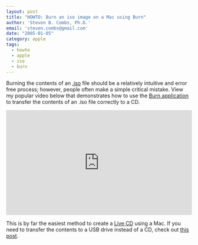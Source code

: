 ```yaml
---
layout: post
title: "HOWTO: Burn an iso image on a Mac using Burn"
author: 'Steven B. Combs, Ph.D.'
email: 'steven.combs@gmail.com'
date: "2005-01-05"
category: apple
tags:
  - howto
  - apple
  - iso
  - burn
---
```


Burning the contents of an [.iso](http://en.wikipedia.org/wiki/.iso) file should be a relatively intuitive and error free process; however, people often make a simple critical mistake. View my popular video below that demonstrates how to use the [Burn application](http://burn-osx.sourceforge.net/Pages/English/home.html) to transfer the contents of an .iso file correctly to a CD.

<div style="position:relative;padding-top:56.25%;">
  <p><iframe src="https://www.youtube.com/embed/GHpOXuzMMD8?list=PLC9C416411BBEF132" frameborder="0" allowfullscreen
    style="position:absolute;top:0;left:0;width:100%;height:100%;"></iframe></p>
</div>

This is by far the easiest method to create a [Live CD](http://en.wikipedia.org/wiki/Live_CD) using a Mac. If you need to transfer the contents to a USB drive instead of a CD, check out [this post](http://www.stevencombs.com/apple/2009/05/27/create-bootable-usb-drive-osx.html).
